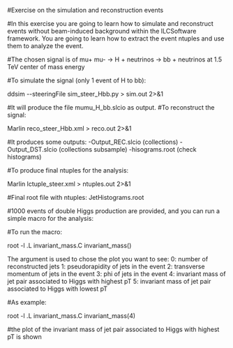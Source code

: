 #Exercise on the simulation and reconstruction events

#In this exercise you are going to learn how to simulate and reconstruct events without beam-induced background within the ILCSoftware framework. You are going to learn how to extract the event ntuples and use them to analyze the event. 

#The chosen signal is of mu+ mu- -> H + neutrinos -> bb + neutrinos at 1.5 TeV center of mass energy

#To simulate the signal (only 1 event of H to bb):

ddsim --steeringFile sim_steer_Hbb.py > sim.out 2>&1


#It will produce the file mumu_H_bb.slcio as output.
#To reconstruct the signal:

Marlin reco_steer_Hbb.xml > reco.out 2>&1


#It produces some outputs:
-Output_REC.slcio (collections) 
-Output_DST.slcio (collections subsample)
-hisograms.root (check histograms)

#To produce final ntuples for the analysis:


Marlin lctuple_steer.xml > ntuples.out 2>&1

#Final root file with ntuples: JetHistograms.root


#1000 events of double Higgs production are provided, and you can run a simple macro for the analysis:


#To run the macro:

 root -l
 .L invariant_mass.C
 invariant_mass()



The argument is used to chose the plot you want to see:
0: number of reconstructed jets
1: pseudorapidity of jets in the event
2: transverse momentum of jets in the event
3: phi of jets in the event
4: invariant mass of jet pair associated to Higgs with highest pT
5: invariant mass of jet pair associated to Higgs with lowest pT


#As example:  

root -l
 .L invariant_mass.C
 invariant_mass(4)

#the plot of the invariant mass of jet pair associated to Higgs with highest pT is shown


